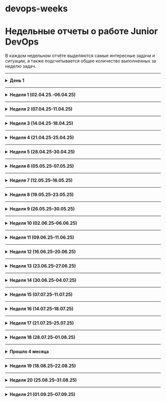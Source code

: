 # devops-weeks

# Недельные отчеты о работе Junior DevOps

В каждом недельном отчёте выделяются самые интересные задачи и ситуации, а также подсчитывается общее количество выполненных за неделю задач.

---

<details>
  <summary><b>День 1</b></summary>

---

1️⃣ _Вчера был мой первый день на новой работе_ 

_Утро началось не с кофе_, хотя я на это рассчитывал. После тренажёрки решил устроить себе второй завтрак: заварил кофе, взял самсу из Пятёрочки. Подготовился к _идеальному старту дня_, сел за комп минут за десять до начала рабочего времени. Тимлид скинул мне ссылку на онлайн-звонок. Но не успел я сделать и глотка, как _начался хаос_: кот с кошкой затеяли драку прямо на столе. В процессе они опрокинули кружку с кофе. Я замер в шоке. Кофе растекся по всему столу, мышка утонула, в голове паника: _Всё, конец, комп в ауте, а до звонка пять минут._

Собрался с духом, оценил ущерб. _К счастью, кружка стояла далеко от системника_, сетевой фильтр тоже уцелел. Пострадала только мышь. Быстро заменил её на запасную, наспех вытер кофе со стола, стены и пола. _Влетел в звонок в последние секунды._

На созвоне тимлид ввёл меня в курс дела. Рассказал, как будет проходить онбординг: первые дни — чтение базы знаний, получение доступов, настройка окружений. База знаний оказалась тем ещё хаосом, общую картину работы по ней не сложишь. На следующей неделе обещает подключить к простым задачам: работа с логами и что-то с Jenkins. Позже более сложные задачи, с учётом моих интересов и навыков.

_День, честно говоря, прошёл довольно скучно._ Пока приходится довольствоваться теорией.

</details>

---

<details>
  <summary><b>Неделя 1 (02.04.25.-06.04.25)</b></summary>

---

_Кол-во задач: 1_


Решил, что ежедневные отчеты будут отнимать слишком много сил, энергии и времени, поэтому будет еженедельный формат.  

Первая неделя оказалась короткой — всего три дня, — но уже можно сделать некоторые выводы.  

▫️**День 1** 

Он был максимально ознакомительным. В моем распоряжении был только созвон с тимлидом и база знаний — хаотичный набор заметок коллег по решению разных кейсов. Честно говоря, пока мало что стало ясно, но начало положено.  

▫️**День 2** 

Этот день оказался куда интереснее. Утром — созвон с тимлидом, но уже более долгий и содержательный. Мне показали некоторые аспекты работы и чуть подробнее рассказали про инфраструктуру. 

После обеда я получил первую задачу: убрать диски (sdb, sdc и т.д.) из LVM. С LVM я работал пару раз в прошлом — когда в центре занятости настраивал серверы на Linux под разные нужды. Вспомнив основы, принялся за дело. Весь день пытался удалить эти диски, но что-то не сходилось. В голове крутилась мысль, что с моими текущими доступами (только SSH до сервера) задачу не выполнить. К концу дня вроде бы получилось разобраться с одним сервером, но тут же всплыла новая проблема: логический том и файловая система показывали разные значения. 
И да, забыл упомянуть важный момент — эти разделы были смонтированы на /root. То есть раздел /root был на sda, sdb, sdc. 

▫️**День 3** 

Утро началось с попыток разобраться дальше. Накидал команды — и один сервер ушел в аут, пинг пропал. Подумал, что нужен доступ к гипервизору, чтобы проверить состояние машины. Оказалось, доступа к виртуализации у меня нет — этим занимается другой отдел. Попросил их пересоздать машину; благо, на ней была только ОС. 
На свежесозданной ВМ нужная файловая система уже была без LVM, sdb и sdc — как и требовалось. 

🤔 _Тут в голове начали зарождаться вопросы._
 
Тимлид спросил, как дела, ведь ВМ скоро нужно сдавать. Я предложил два варианта: 
 
1. Загрузить сервер в live-режиме, отмонтировать /root и внести изменения. Проблема — нет доступа к гипервизору, а значит, придется координироваться с другим отделом через сломанный телефон.  
2. Добавить временный диск, скопировать файловую систему, а затем удалить его.  

Тимлид похвалил: _Отличные варианты, но слишком трудоемкие._ И тут наступил момент, который меня одновременно удивил и озадачил. 

> Он спросил: А есть ли что-то проще? 
>
> Я задумался. 
>
> Попроси просто пересоздать эти ВМ — сказал он. 
>
> Я выдал что-то вроде: А что, так можно было? 
>
> Да, иногда не стоит усложнять там, где это не нужно — ответил он с улыбкой.

_Вот такая вышла неделя. Короткая, но насыщенная._

</details>

---

<details>
  <summary><b>Неделя 2 (07.04.25-11.04.25)</b></summary>

---

_Кол-во задач: 3_

Отработал первую полную неделю, продолжаю получать задачи, что несомненно радует.

▫️**Задача** 

Разобраться с ролью в Ansible, которая выполняет следующие задачи:

— создает пользователя;

— настраивает sudo-доступ;

— добавляет SSH-ключ;

— подключает пользователя к заданным группам;

— удаляет пользователя при необходимости.

Для теста я создал инфраструктуру на своём железе с помощью Vagrant. Развернул VM: ansible-controller и несколько клиентских с разными дистрибутивами Linux (Ubuntu, CentOS, Debian, Fedora) 
Это позволило проверить совместимость роли. Да и в будущем пригодится для различных задач.

Протестировал роль локально — playbook успешно выполнил все функции.

Затем перешел к корпоративному AWX. С ним работал впервые, но интерфейс оказался интуитивным. Провел тесты в бою: создал и удалил своего пользователя — все отработало корректно.

Итог. Роль рабочая и выполняет заявленные функции. Потенциальные проблемы могут быть связаны с некорректной настройкой инвентаря (например, ошибкой в host_vars) или состоянием целевых хостов (отсутствием пакетов, прав доступа.

▫️**Новые задачи**

Получил еще три задачи, но для их выполнения не хватает доступов. Запросил их и жду подтверждения. Ожидание доступов утомляет😨
Параллельно изучаю инфраструктуру, чтобы быть готовым к новым вызовам.

</details>

---

<details>
  <summary><b>Неделя 3 (14.04.25-18.04.25)</b></summary>

---

_Кол-во задач: 3_

👋Прошла третья неделя на новом месте работы, и я заметил, что меня вовлекают в выполнение задач более активно.

▫️**Задача 1**

Есть сайт в котором наблюдаются замедления в работе в разных разделах. Например, очень долго выполняются любые операции с документами. Долго загружаются вкладки внутри документа.
Случаются блокировки в БД, со слов разработчиков из-за тормозов. Возникает злополучная ошибка 500.

После обсуждения с коллегами мы пришли к выводу, что описание проблемы слишком общее, а явных ошибок в логах контейнера или конфигурации Nginx не обнаружено. Предположительно, проблема связана с кодом приложения или базой данных.

Для дальнейшего анализа я обратился к разработчикам, запросив обновленный статус, шаги воспроизведения проблемы и соответствующие логи.

▫️**Задача 2** 

Задача заключалась в развертывании сервиса в Docker и настройка маршрутизации в Nginx на продакшен-сервере.

Для подготовки я протестировал процесс в локальном окружении, чтобы минимизировать риски. Выполнение на боевом сервере прошло успешно, несмотря на определенное волнение. Все шаги, включая запуск контейнеров и настройка роутинга, были выполнены без ошибок.

▫️**Задача 3** 

Следующая задача заключалась в настройке мониторинга сервиса (из предыдущей задачи) в Zabbix. Требовалось создать шаблон, включающий элементы данных и триггеры для проверки доступности портов. 
Шаблон был успешно настроен, проверка портов работает корректно. Задача прошла без сложностей и была выполнена спокойно.

▫️**Задача 4**

Во внимании снова nginx. Один из разработчиков или тестеров выявил проблему при обновлении страницы nginx возвращал 404. 
Кейс оказался типовой, выполнил по инструкции поправив nginx.conf. 

Поскольку Nginx работал в Docker-контейнере (на базе Alpine Linux, где отсутствуют текстовые редакторы), я скопировал конфигурационный файл на локальный компьютер, внес необходимые изменения согласно документации и загрузил обновленный файл обратно в контейнер. Проблема была успешно устранена. Возможно, есть более удобный способ.

▫️**Задача 5 и 6**

Здесь было необходимо  обновить пакеты приложений на паре серверов. Просто подкидываешь файлики, выдаешь нужные права и меняешь версию в вебке.

◻️**Итог недели**

Стоит уточнить, что все описанные задачи выполнялись на разных серверах, что добавило разнообразия в работу.

На этой неделе большая часть времени ушла на задачи, связанные с Docker и Nginx — от развертывания сервисов до настройки конфигураций и устранения ошибок. 
Несмотря на интенсивность, неделя прошла увлекательно и без ощущения рутины. Если возникали вопросы или пробелы в знаниях, я разбивал задачи на части, выполнял их последовательно и при необходимости консультировался с коллегами. Такой подход позволил успешно справиться со всеми трудностями и укрепить уверенность в работе.

</details>

---

<details>
  <summary><b>Неделя 4 (21.04.25-25.04.25)</b></summary>

---

_Кол-во задач: 7_

👋Давно не было недельных отчетов, но задачи никуда не исчезали. Время наверстать упущенное.

▫️В этот раз не буду по номерам описывать каждую задачу, могу лишь обозначить, что было около 7 рутинных задач - выгрузка логов, обновление пакетов, создание учеток в БД.

▫️Но была **одна масштабная задача** 

1) Требовалось выгрузить файлы с хранилища и потом удалить их. 
_Эти пункты были сделаны достаточно быстро._

2) Далее, вместо этих удаленных файлов необходимо установить заглушку в виде pdf на портале. 
_И здесь начались проблемы._ Между файлами с хранилища и контентом на сайте нет каких-то связей, ссылок. 
_Где и что менять не понятно. Условно, заходишь по ssh на свой Яндекс.Диск удаляешь файлы, но не знаешь их названий, путей в веб-интерфейсе. Все это хранится в БД._

Выяснил, в какой из БД надо осуществить поиски.
Нашел таблицу, где находится контент, далее пошел по цепочке таблиц и нашел id-файлов с хранилища. 

_Выглядит это примерно так. Для себя писал шпаргалку:_

```sql
1. Исходные данные. Путь до архива на датасторе. 
В задаче был только подобный путь с файлами:
/Store/folder/doc/0007/80/70/56/06.rar

2. Имея только этот путь начинаю искать файлы в БД.
По полю dss_url ищем путь, как в датастроре в таблице storage. Далее смотрим r_object_id=0007dcu707 и запоминаем его. 
Таким образом мы узнаем к какому стораджу относятся наши файлы:
select * from storage;

3. Так как мы знаем необходимый путь документа 0007/80/70/56/06.rar выполняем:
select * from content where content_id='0007dcu707-80705606';
Видим object_id=29384cfb8, запоминаем.

4. Ищем документ в таблице document_content:
select * from ddt_document_content where dsc_content='29384cfb8';
Получаем id_document=f8b7594

5. Здесь можно глянуть doc_reg_number=321/3df/V1 для поиска по вебке
select * from ddt_document where id_document='f8b7594';
```
Выполнив данные манипуляции, мне удалось узнать из каких документов были удалены обозначенные файлы и где требуется установить заглушку вместо них.

Сейчас это выглядит как пара строк, но тогда мне это стоило достаточных усилий в поисках. Задача не типичная, да и опыт с SQL у меня слабенький.
Собственно я уже был установить заглушку, все данные у меня были на руках, но тут меня поторопили и установку заглушки доверили другому отделу. Данные из шпаргалки я им с радостью предоставил, дабы они не тратили время на поиски сложных связей файлы-документы.

_Такая выдалась неделя, стрессанул в то время, не скрываю._ 
_Казалось, что задача не выполнимая, бесконечный ребус, но решение было найдено._

</details>

---

<details>
  <summary><b>Неделя 5 (28.04.25-30.04.25)</b></summary>

---

_Кол-во задач: 4_

Завершающая неделя месяца и к тому же, _короткая — всего три рабочих дня._
Пост будет не совсем о работе, скорее о моём состоянии.

▫️**В понедельник**, сидя на остановке после спортзала, заметил, что начался насморк, а он бывает у меня довольно редко. Приехав домой, сел за работу и почувствовал сильную усталость, но не придал этому значения. Ночью спал ужасно, вероятно, была температура.

▫️**Во вторник** начал день не выспавшимся и уже с пониманием, что заболел, но старался держать рабочий темп. Вечером организм включил режим повышенная температура 39,5. Такой температуры у меня не было давно. Жаропонижающие не помогали, пришлось вызывать скорую. Фельдшер послушал лёгкие всё ок, посмотрел горло — красное назначил лечение и посоветовал обратиться к терапевту на следующий день.

▫️**В среду** я, конечно, к терапевту не пошёл. Начал работу через не могу, до обеда ещё как-то держался, но затем температура снова поднялась, и даже сидеть за ПК стало невозможно. Пришлось отпроситься на полдня без проблем отпустили.

▫️**Болеть всегда неприятно, а работать в болезни особенно.** Организм в такие моменты должен отдыхать. Постельный режим не привилегия, а необходимость. В моём случае неделя была короткой, и я решил превозмочь три дня. В итоге температура около 38 держалась ещё и в четверг с пятницей. Хорошо, что были праздники это спасло.

📄Если говорить о задачах в этот период, основная работа велась по задаче с SQL, о которой я уже упоминал в прошлом посте. Она растянулась на две недели, но логичнее было отразить её именно в отчёте за предыдущую.
Кроме того, были и типичные задачи вроде выгрузки логов.
Из интересного удалось посоздавать джобы в Jenkins. Это определённо новый для меня опыт: ранее я немного щупал только GitLab CI, так что было приятно познакомиться с новым инструментом.

</details>

---

<details>
  <summary><b>Неделя 6 (05.05.25-07.05.25)</b></summary>

---

_Кол-во задач: 5_

**И снова она, короткая неделя. Всего три рабочих дня.**

_После насыщенных недель в работе наступило небольшое затишье._
Из задач могу выделить одну — расчёт серверных ресурсов для заказчика на три года вперёд.

Интерес заключался в том, что вводные данные в Zabbix были только за один предыдущий год. Пришлось проявить гибкость, чтобы на основе этой неполной информации выстроить прогноз.

Ранее мне не доводилось заниматься расчётом серверных мощностей — мой фокус был в другой области: проектирование узлов связи, серверных помещений и систем видеонаблюдения. Поэтому данная задача стала для меня интересным и полезным новым опытом.

</details>

---

<details>
  <summary><b>Неделя 7 (12.05.25–16.05.25)</b></summary>

---

_Кол-во задач: 5_

_Неделя №7 — топор._ После дня рождения на выходных пора было врываться в полноценную рабочую рутину.

С запуском новой главной площадки появилась необходимость организовать мониторинг доступности REST-сервисов между площадками. К счастью, задачу доверили мне и делать это нужно было с помощью Zabbix.

▫️**Задача:**

Главная площадка должна проверять доступность всех дополнительных площадок (их ~15), делая REST-запросы и ожидая код 200.

Также каждая из дополнительных площадок должна проверять доступность главной.

▫️**Подводные камни:**

Так как запросы должны выполняться между удалёнными площадками, вариант с Web Scenario отпал — Zabbix-сервер (или proxy) не имеет прямого доступа ко всем узлам. Проверки нужно выполнять локально с самих хостов.

▫️**Решение:**

Использовал Zabbix Agent и задал кастомный параметр:

```bash
UserParameter=http.check[*],curl --connect-timeout 5 --max-time 10 -s -o /dev/null -w "%{http_code}" $1
```

Добавил **http.check** как элемент данных и затестил, работает стабильно и быстро.

Сначала всё сделал в лоб: создал шаблон, вручную наклепал 15 итемов — выглядело громоздко, но работало. Потом сел, подумал и переписал всё через LLD-дискавери и макросы. В итоге получилось красиво, масштабируемо и удобно поддерживать. Теперь можно добавлять площадки буквально в пару кликов.

▫️**Другие задачи**

Было еще пару задач по Zabbix - отслеживание переполнения очередей сообщений. Что-то из мелких задач - логи, шрифты, перезапуск служб.

▫️ _В этот период я впервые так глубоко погрузился в Zabbix и мне это понравилось._

</details>

---

<details>
  <summary><b>Неделя 8 (19.05.25–23.05.25)</b></summary>

---

_Кол-во задач: 14_

Продолжаю вести недельные отчеты — это помогает держать себя в тонусе и систематизировать информацию. 
В TickTick я прикрепляю ссылку на задачу и краткое описание, чтобы быстро возвращаться к нужным данным.

Эта неделя выдалась насыщенной: я выполнил рекордное для себя количество задач — 14 штук. Судя по их числу, задачи были мелкими, но разнообразными:

 — Анализ нагрузки серверов;

 — Работа с логами;

 — Траблшутинг сервисов;

 — Создание простых Job в Jenkins;

 — Настройка новых триггеров в Zabbix.

🤔Иногда попадаются задачи, которые требуют исследования, даже если их нельзя завершить в привычном смысле. Например, запросили статус изменения документа, но он был мигрирован из старой базы данных без сохранения состояния, а доступ к старым серверам отсутствует. Я выполнил задачу, потратив время на ее изучение, и на выяснение того, что она нереализуема из-за отсутствия данных. 
Это тоже результат — я задокументировал причину, что делает задачу выполненной в рамках возможного.

⌨️В целом, неделя прошла продуктивно, и я доволен результатами.

</details>

---

<details>
  <summary><b>Неделя 9 (26.05.25–30.05.25)</b></summary>

---

_Кол-во задач: 8_

На носу последняя майская неделя, что она принесла? Задач меньше, чем неделей ранее. 

🥰 _И тут я был приятно удивлен:_ после того как я раскидал кучу задач по Zabbix днями ранее, _ко мне обратился коллега за экспертным мнением._
Я помог ему сделать шаблоны и правила дискавери, чтобы не плодить айтемы вручную на десятке машин, а такое я находил на паре серверов.
_Он был рад — говорит, что сэкономил кучу времени._ 
💪 _Скорость, порядок, воспроизводимость мы приветствуем!_

▫️**Теперь к моим задачам:**

— Сделал новые монструозные графики в Zabbix с выводом кастомных метрик БД, вроде количества активных соединений и времени запросов. Повозился с настройками, но теперь инфа как на ладони сразу видно, где проблемы;

— Написал SQL-скрипт, который чистит старые записи в таблицах логов, раскидал в cron;

— Снова запросы статистики использования серверных ресурсов — проверял, где пора оптимизировать или расширяться. Нашел сервера, где можно сэкономить;

— Правил chrony на паре серверов покопался в логах, но синхронизация времени теперь в порядке, проблем с логами не будет.

⌨️ _Вроде снова ничего сверхестественного, но работа движется._

</details>

---

<details>
  <summary><b>Неделя 10 (02.06.25–06.06.25)</b></summary>

---

_Кол-во задач: 8_

Юбилейная десятая и достаточно душная неделя выдалась.

▫️**Задача**

Помимо центрального Zabbix, который мониторит все площадки заказчиков, у некоторых клиентов есть свои локальные экземпляры Zabbix. 

Задача началась с необходимости настроить Zabbix для одного заказчика. Основные сложности возникли на следующих этапах:

— **Миграция шаблонов:** Пришлось вручную переносить шаблоны, иногда с небольшими правками.

— **Проблема с JMX-метриками:** На некоторых серверах метрики собирались через JMX-интерфейс.
Проблема в том, что в Java-конфиге в hostname указан один IP-адрес хоста и он слушает только его. Однако на серверах было несколько сетевых интерфейсов, и каждый из Zabbix-серверов подключался к ним по разным IP-адресам.

▫️**Решение было найдено:** 

1. Так как и Zabbix-Server, и Zabbix-Proxy работают в Docker, я использовал Extra-hosts.

2. В конфиге Docker-конфиге для каждого Zabbix я прописал соответствие между нужным IP-адресом и DNS-именем (например - 10.0.0.1:app-server)

3. В настройках JMX-интерфейса в обоих Zabbix я указал DNS вместо IP. 

Это позволило унифицировать подключение к JMX, независимо от используемого сетевого интерфейса.

В итоге оба Zabbix заработали корректно, а JMX-метрики стали поступать стабильно, несмотря на наличие нескольких сетевых интерфейсов. 

▫️**Остальные задачи**

Здесь без явных новинок по типу задач:

— Починка сбора метрик Postgres и Pgbouncer;

— Анализ нагрузки по серверам;

— Снятие дампов Tomcat (jstack, jmap);

— Создание простых Job в Jenkins

</details>

---

<details>
  <summary><b>Неделя 11 (09.06.25–11.06.25)</b></summary>

---

_Кол-во задач: 4_

Короткая неделя, количество задач небольшое. 
Прошлые посты выглядят достаточно сухими с технической точки зрения, мне кажется пришло время это исправить.

🔘**Задача 1**

Разработчики выкатили новый метод для удаления неактивных пользователей из базы данных. 
Моя задача — создать джобу в Jenkins, которая будет запускать этот метод.

▫️**Шаг 1: Shell-скрипт**

На Jenkins создал .sh-скрипт, который вызывает нужный Java-метод - cleanupInactiveUsers

**job_template_cleaner.sh**

```bash
#!/bin/bash
export JOB_DIRECTORY=/app/system
$JOB_DIRECTORY/jobs/bin/job_runner.sh template_cleaner "cleanupInactiveUsers"
```

Этот скрипт передаёт управление универсальному раннеру.

▫️**Шаг 2: Универсальный раннер**
Раннер **job_runner.sh** принимает имя задания и метод Java-класса и выполняет ряд операций:

1. Проверка на дубли. Смотрит, не запущено ли уже такое задание, через .pid-файл.

2. Вызывает Java-приложение с параметрами (память, логи, настройки безопасности)

3. Логирование: Всё происходящее записывается в лог-файл.

4. Финал: Удаляет .pid, чтобы следующий запуск прошёл без проблем.

**job_runner.sh**

```bash
#!/bin/bash
export JOB_NAME=$1
export JOB_METHOD=$2
export JOB_PID=/tmp/$1.pid
export JOB_LOG=/app/system/jobs/log/$JOB_NAME.log

if [[ -z "$JOB_METHOD" ]]; then
    echo "Ошибка: укажи имя задания и метод!"
    exit 1
fi

if [[ -f $JOB_PID ]]; then
    echo "Задание $JOB_NAME уже запущено!"
    exit 1
fi

touch $JOB_PID

java -Xmx4g -Xms4g -jar /app/system/app.jar -q "EXECUTE $JOB_METHOD" 2>&1 | tee -a $JOB_LOG

rm -f $JOB_PID
```

▫️**Шаг 3: Jenkins UI — собираем всё вместе**

В Jenkins я создал параметризованный Freestyle Job. В нём запускается ещё один скрипт, который:

1. Проверяет, существует ли нужный .sh-скрипт.

2. Запускает его с таймаутом (например, 3600 секунд), чтобы задание не зависло навечно.

3. Проверяет код завершения и сообщает, всё ли ок.

Шаги сборки:

Выполнить команду shell

```bash
#!/bin/bash
JOB_HOME_PREFIX="/u01/app/system/jobs/bin"
JOB_SCRIPTNAME="${JOB_NAME}"
TIME_RUN=3600

echo "Пробуем запустить ${JOB_HOME_PREFIX}/${JOB_SCRIPTNAME}.sh"

if [[ ! -f ${JOB_HOME_PREFIX}/${JOB_SCRIPTNAME}.sh ]]; then
    echo "Скрипт ${JOB_NAME} не найден!"
    exit 1
fi

timeout $TIME_RUN ${JOB_HOME_PREFIX}/${JOB_SCRIPTNAME}.sh
ex_code=$?
echo "Код завершения: $ex_code"

if [[ $ex_code = "0" ]]; then
    echo "Задание выполнено!"
else
    echo "Таймаут или ошибка!"
fi

rm -f /tmp/${JOB_NAME}.pid
exit 0
```

🔘**Задача 2**

Второй задачей недели было ограничить доступ мобильного приложения к REST API. Нужно было разрешить доступ только к определённым эндпоинтам из списка, а на все остальные запросы отвечать строгим 403.

Мобильное приложение живёт в DMZ, а это значит, что оно может стучаться к API только через внутренний сервер. Проверять всё пришлось через curl. Главная загвоздка — для запросов нужен был сертификат, который пришлось поискать в недрах сервера и аккуратно подсунуть в curl.

```bash
Мобильное приложение
↓ HTTPS :70070
Nginx в DMZ 
↓
10.xxx.xxx.xxx:443
↓
Основной backend/балансер
```

▫️**Решение**

Данное ограничение реализовал через location в nginx

Пример **nginx.conf**

```bash
location ~ ^/razdel/employee/[^/]+$ {
    proxy_pass https://site$request_uri;
    include /usr/local/nginx/conf/conf.d/proxy_common.conf;
}

location / {
    return 403;
}
```

**Проверяем:**

```bash
curl -k \
  --cert /home/user/client_cert.pem \
  --key /home/user/client_cert.pem \
  https://10.xxx.xxx.xxx:70070/razdel/employee/
```

_Задача оказалась не такой уж тривиальной из-за DMZ и сертификатов, но в итоге всё заработало как надо._

◻️**Итог**

В данных задачах я не изобретал велосипед, по сути всё уже написано до нас, но при этом выполнена инженерная работа — интеграция, адаптация и автоматизация.

</details>

---

<details>
  <summary><b>Неделя 12 (16.06.25–20.06.25)</b></summary>

---

_Кол-во задач: 7_

Знаете ли вы, что успех _Prod_ зависит от подготовительных сред? 
На этой неделе я в основном работал над _Dev_ и _Stage_.

🔘**Задача 1**

На одной из Dev площадок возникла неприятная ситуация: процессы сборки в Jenkins остановились из-за нехватки места на диске.

▫️**Что произошло?**

Проведя быстрый анализ, я выяснил, что диск забит артефактами сборок — отчетами в формате HTML и PNG, которые накапливались со временем. Вот что я обнаружил:

```bash
11G — /jenkins/workspace/SpeedTestFirstGroup/build/reports/tests
8.5G — /jenkins/workspace/criticalTimeTest/build/reports/tests
6.2G — /jenkins/workspace/SpeedTestSecondGroup/build/reports/tests
708M — /jenkins/workspace/MultyThreadSmoke/build/reports/tests
```

▫️**Решение**

1. Очистил эти директории и также удалил артефакты от старых джоб, которые уже давно не используются.

2. Чтобы проблема не повторилась, для всех джобов включил опцию в Jenkins:
Среда сборки → Delete workspace before build starts

🔘**Задача 2**

На другой Dev-площадке снова беда: Jenkins упал из-за нехватки места. Но на этот раз виноваты не артефакты сборок, а контент приложения, который хранится прямо там. 
И вот тут начинается самое интересное — дело не столько в технической стороне, сколько в организационных и коммуникативных нюансах.

▫️**Суть задачи**

Освободить место на Dev-площадке, чтобы джобы в Jenkins снова заработали. 
Проблема в том, что контент занимает 300GB. 

Согласитесь, удалять такой объем данных, хоть и в Dev-среде без веской причины — рискованно. Этот контент может быть важен, например, для тестов или других процессов. Как бы вы подошли к решению?

Чтобы решить проблему с 300GB контента, я предложил удалить его, ориентируясь на метки заливки плагинов — они могли бы указывать на актуальность данных в Dev-среде. Тимлид одобрил этот подход, и около 14:00 я оставил комментарий для разработчиков к задаче с данным предложением и собственно забыл об этой задаче.

Но в 19:00 рабочий чат взорвался: разработчики негодуют — джобы в Jenkins не работают, места все еще нет, а у них через 10 минут важная сборка! 

О грядущих сборках в задаче не было ни слова и на мой комментарий они также забили. И кто-то другой кто работает пару лет, знает как нужно и все делает красиво.

Первая мысль: Вот же я накосячил! Но тимлид меня успокоил, сказав, что я все сделал правильно, а разработчики сами виноваты так как не следили за статусом задачи и моими комментариями.

В итоге выяснилось, что контент действительно был не нужен. 

Я запустил команду: 

```bash
sudo find /io3/storage -type f -mtime +30 -delete
```

▫️**Вывод**

Разработчики надеялись на опыт человека, который в этих в процессах уже пару лет, тогда как я человек новый, не знаю контекста и не могу знать все детали. 

_Условия задачи необходимо ставить более конкретные и читаемые для всех._

</details>

---

<details>
  <summary><b>Неделя 13 (23.06.25–27.06.25)</b></summary>

---

_Кол-во задач: 6_

Наконец мы приблизились к прошлой неделе. Как обычно разберем задачи.

🔘**Задача 1**

Необходимо написать джобу в Jenkins, которая снимает Java Dump (jstack+jmap) 3 раза с интервалом в 20 секунд, а также скачивает логи Tomcat (catalina, ebox) и выкладывает архив с этими файлами на выделенный сервер.

▫️**Реализация**

1. **Настройка Nginx**
Для предоставления доступа к архивам дампов настроил блок location в Nginx на сервере.

2. **Jenkins-джоба**
Основной код джобы (прикрепил в комментариях)

▫️**Что реализовано**

 — При запуске джобы удаляются все старые архивы из директории на super-server.

 — Собираются Java-дампы (jstack, jmap) для каждого инстанса Tomcat на указанных серверах.

 — Копируются логи Tomcat: catalina, localhost_access, ebox.

 — Все файлы архивируются в .tar.gz и загружаются на super-server.

 — Ссылка на архив выводится в консоль Jenkins: http://super-server/java_dump/<имя_архива>

🔘**Задача 2**

Настроить мониторинг срока действия SSL-сертификатов OpenVPN через Zabbix.

▫️**Решение**

Написал простой bash-скрипт (прикрепил в комментариях), который:

1. Определяет пути к сертификатам, директории Zabbix-агента, включая папки с конфигами и внешними скриптами.

2. Устанавливает необходимые права на директорию с сертификатами, чтобы агент мог их читать.

3. Создаёт внешний скрипт, который находит самый свежий сертификат, считывает дату его окончания и вычисляет, сколько дней осталось.

4. Добавляет конфигурационный файл Zabbix-агента с нужным ключом UserParameter.

5. Перезапускает агент для применения изменений.

**Итог недели**

Неделя выдалась насыщенной и, что особенно радует, созидательной с интересными задачами. К тому же на этой неделе впервые дежурил и участвовал в работах по обновлению, но об этом чуть позже.

</details>

---

<details>
  <summary><b>Неделя 14 (30.06.25–04.07.25)</b></summary>

---

_Кол-во задач: 6_

Поймал перерыв в рабочих отчётах — пора возвращаться в строй.

Неделя выдалась без особых поводов для гордости. В основном дежурные задачи: траблшутинг, просмотр логов, создание джоб, работа с мониторингом. Всё по стандарту.

Возможно, дело в том, что теперь меня включили в расписание как инженера, который реагирует на аварии — 3 часа в день, с 11:00 до 14:00. 
Если на площадках случается что-то серьёзное — я тот, кто разбирается в сути и устраняет проблему. Дежурный техподдержки в это время лишь подсвечивает аварии и переадресует их мне.

💥Нагрузка стала более рваной и адреналина прибавилось. Работаем.

</details>

---

<details>
  <summary><b>Неделя 15 (07.07.25–11.07.25)</b></summary>

---

_Кол-во задач: 4_

☕️**Одна из самых чиловых недель.** _Прямо та самая DevOps-байка, где ты работаешь пару часов в день, пишешь пару ямликов — и мир крутится дальше._

Основной объём задач был на автопилоте: немного поддержки, немного инфраструктурной рутины, пара фиксов, всё спокойно.
Системы работали стабильно, инциденты почти не беспокоили. 
Даже мониторинг не ругался громко — редкость.

Иногда такие недели нужны, чтобы выдохнуть, пересмотреть лист задач и чуть глубже подумать о будущем пайплайна. 
😊_Или просто попить кофе без ощущения, что что-то где-то уже горит._

</details>

---

<details>
  <summary><b>Неделя 16 (14.07.25–18.07.25)</b></summary>

---

_Кол-во задач: 7_

Неделя получилась примечательной — не столько по технике, сколько по взаимодействию. _Впервые по-настоящему прочувствовал, что значит тесно работать с разработкой._

Прилетела задача: установить **LibreOffice**. Условие — например вызов **soffice --version** был ответ. Всё. Никаких требований к окружению, контексту использования или сценариям запуска.

🔫 _Обожаю такие постановки задач (нет)_

Глянул список зависимостей для нативной установки на хост — внушительный. Решил не загрязнять систему и собрать всё в Docker Swarm. 
Чтобы выполнить условие по доступности soffice в $PATH, сделал обёртку:

**/usr/local/bin/soffice**

```bash
#!/bin/bash

CONTAINER_ID=$(sudo docker ps --filter "name=libreoffice_libreoffice" --format "{{.ID}}" | head -n 1)

if [ -z "$CONTAINER_ID" ]; then
  echo "Контейнер LibreOffice не найден"
  exit 1
fi

sudo docker exec "$CONTAINER_ID" /opt/libreoffice25.2/program/soffice "$@"
```

Добавил комментарий в задаче:

✅Вызов **soffice --version** работает

😱На следующий день — внезапный созвон. Редкость. Подключаются руководитель проекта и разработчик. Возникают сомнения: А будет ли работать LibreOffice в Docker для нужд проекта? Оказалось, всё, что нужно — это функционал конвертации файлов.

⌨️Демонстрирую всё в прямом эфире. Прогоняем конвертацию — работает. 
В итоге моё контейнерное решение одобряют.

Далее вместе с разработчиком начинаем тестировать: он вносит правки в свой код, я немного дорабатываю окружение. Работаем в связке — без лишней бюрократии, быстро выходим на рабочий результат.

**Суть задачи проясняется окончательно:**

🗂пользователь загружает, например, **.docx** в систему электронного архива

📄для реализации предпросмотра документ автоматически конвертируется в **.pdf**

_Но чуть позже, в процессе обсуждения, всплыла альтернатива — **Gotenberg**._

Это специализированный контейнерный сервис с **REST API**, который заточен именно под задачи конвертации документов.

Я подготовил окружение, поднял **Gotenberg**, настроил доступы — всё заработало довольно гладко.

</details>

---

<details>
  <summary><b>Неделя 17 (21.07.25–25.07.25)</b></summary>

---

_Кол-во задач: 7_

⌨️**И снова в бой.**

Помните Jenkins Job для снятия Java dump и логов Tomcat, о которой я писал на 13-й неделе?
Так вот, она наконец-то дошла до разработчиков. Но тут вскрылась реальность: кто-то не знает IP серверов, а кто-то вообще не очень хочет их знать.

В итоге начал перерабатывать логику пайплайна. Основные изменения:

🔹Добавил площадки со списками сервером с возможностью выбора

🔹Разделил по окружениям: dev/stage и prod

Всё из-за архитектурных различий:

– на dev/stage Tomcat работает в Docker,

– на prod — нативная установка на хосте.

Если держать всё это в одной джобе — получается огромное полотно условной логики, которое тяжело сопровождать и читать. Поэтому я решил разделить пайплайны: меньше кода в каждом, больше прозрачности, проще дебажить.

😗Иногда лучше сделать две простые джобы, чем одну умную, которую потом никто не сможет понять (включая тебя через месяц)

</details>

---

<details>
  <summary><b>Неделя 18 (28.07.25–01.08.25)</b></summary>

---

_Кол-во задач: 7_

🔔Вот мы и добрались до текущих дней. Здесь сил и мотивации осталось уже не много. _Чувствовалась усталость, задачи уже не радовали._

Здесь из интересного, разрабы в пятницу выкатили новый сервис, который загадочно назывался 👀**II-Instrument**. Развернул его в Докере, но пощупать его особо не успел. 

💪 _Как любит говорить мой друг-разраб — в 19ч закрыл крышку, всем спасибо. Переработок и так хватает._

🕺_Собственно так и завершилась последняя неделя перед отпуском, можно выдохнуть._

</details>

---

<details>
  <summary><b>Прошло 4 месяца</b></summary>

---

⌨️ **Вчера был последний день перед отпуском.** 

**4 рабочих месяца пролетели незаметно.**

Новое место работы - это всегда смесь азарта и легкого хаоса.

Пока ты ещё не погрузился в архитектуру и системы, каждый день как мини-квест. В голове крутится:

– Как зайти в эту систему?

– Как что-нибудь не сломать?

– Как проходит сборка?

Чуть позже начинаешь вникать в продукт: какие сервисы за что отвечают, где базы, кто кого вызывает и где прячутся тонкие места. Иногда даже находишь что-то, что вроде как должно работать, но все привыкли обходить.

В итоге это отличное время, когда ты можешь посмотреть на инфраструктуру свежим взглядом, задать глупые вопросы, которые могут вскрыть реальные проблемы. Главное не стесняться, записывать и не пытаться всё сразу автоматизировать. 

_Всё придёт._

</details>

---

<details>
  <summary><b>Неделя 19 (18.08.25–22.08.25)</b></summary>

---

_Кол-во задач: 8_

Вернулся к работе после двух недель отпуска. Задачи были в целом простые, но по количеству вполне достойно - восемь штук. Перейдем к ним.

🔘**Задача 1**

Первая задача была немного странная. В задачу скопировано название угрозы и путь до плохого файла из админки Касперского. 
Данных - IP, DNS: какой это сервер нет, предположить можно только по типу сервера.
Проверил по возможным путям, доступ к этим серверам есть только у заказчика - закрыл.

🔘**Задача 2**

Восстановление таблиц во временную БД - стандартная рутина.

🔘**Задача 3**

Нужно было добавить новую площадку в матрицу сборки Jenkins. Раньше с этим не сталкивался, поэтому сначала посмотрел, как настроены остальные, уточнил у разработчиков нужные параметры и всё завелось.

🔘**Задача 4**

Добавил новую площадку в Zabbix.

🔘**Задача 5**

Самое интересное на этой неделе. Есть веб-сервер, соответственно у него есть SSL-сертификат. Требовалось сделать в Zabbix проверку срока действия сертификата. Казалось бы в чем интерес? Нет доступа по ssh до данного сервера.

**Я сделал такое решение:**
- взял Zabbix-агента, который работает на Zabbix-сервере;

- написал скрипт с использованием openssl client, чтобы получать дату истечения сертификата с конвертации даты в количество оставшихся дней;

- прописал userparameters.conf и настроил новый элемент данных в Zabbix-агенте,

- добавил триггеры.

🔘**Задача 6**

Разработчики написали, что упала джоба индексации в Jenkins. 
Смотрю лог там прямо указано: job already started, и сразу Finish. То есть новая задача запускается, но тут же падает, потому что видит уже запущенный процесс.
Проверяю и действительно, в /tmp остался подвисший .pid-файл от предыдущего запуска. Удалил его джоба снова заработала.

🔘**Задача 7**

Создал пару новых джоб в Jenkins. Ничего интересного.

**🔘Задача 8**

Задача оказалась с загадкой. Разработчик пишет: на сервер1 нужно добавить сертификат от сервера2. 
В комментарии от тестировщика упоминается уже сервер3.

Сравниваю сертификаты:
- у серверов 1 и 2 они одинаковые,
- у сервера3 другой.

Пишу уточнение отвечают, что всё верно, нужен именно с сервера3. 
Ну ладно. Но тут нюанс: на сервере3 сертификат строго именной (привязан к DNS), значит на других серверах он просто так не заработает. В этот момент задача выглядела максимально запутанной.

К счастью, мне подсказали, что сертификат надо добавить не в nginx, а в Java. Раньше с таким не сталкивался, и усложняло ситуацию то, что Java крутится в контейнере.

**Решение:**

- пробросил директорию с сертификатами из контейнера на хост,

- добавил на сервер1 сертификат от сервера3 (а не от сервера2, как было написано в задаче)

В итоге всё заработало: сервер1 стал видеть валидный сертификат, данные начали корректно отображаться и скачиваться.

📝Эта неделя получилась довольно типовой по задачам, но я решил расписать её подробнее. Хотелось показать, что даже за простыми формулировками задач часто скрываются подводные камни. И именно умение находить решения в таких ситуациях и есть работа инженера.

</details>

---

<details>
  <summary><b>Неделя 20 (25.08.25–31.08.25)</b></summary>

---

_Кол-во задач: 6_

🔔Юбилейная неделя - двадцатая на текущем месте работы. На этот раз без крупных историй, в основном мелкие задачи и рутина. Но одна задача всё же выделилась.

🔘**Задача**

Тестировщик поймал баг на dev-площадке: при выгрузке страницы в Excel сервис export.war падал с ошибкой. В errorTrace всё выглядело просто:
Cannot connect url http://192.168.55.48/doc/content/version/list
 
Проверяю сервис export.war напрямую - всё ок, статус 200. Значит, проблема где-то в связке. В админке для экспорта указан URL. Пробую сменить http на https, ошибка 500 остаётся.

Вспоминаю похожую историю с предпросмотром документов: тогда спасло обновление сертификата. Проверяю, сертификат в nginx действительно истёк. Обновляю и в nginx, и в JDK, но чуда не происходит.

Начинаю сравнивать с другими dev-площадками. Текущая доступна, как по IP, так и по DNS. И нахожу особенность: на других площадках вся логика в nginx ходит по IP, а на этой по DNS, соответственно, запросы внутренние по IP не работают. Меняю URL в админке на https://super-company.ru и сервис экспорта оживает.

☀️Вывод: экспорт здесь не работал уже давно, а тестировщик просто первым заметил. Как такое могло произойти? Либо кто-то когда-то поменял логику в nginx, но забыл поправить настройки в админке. Моя же роль - раскопать и довести историю до конца.

</details>

---

<details>
  <summary><b>Неделя 21 (01.09.25–07.09.25)</b></summary>

---

_Кол-во задач: 12_

Данную неделю можно отметить и как начало осени, и как самую изматывающую. Задачи типовые, количество около 10 штук. Но одна мне запомнится надолго.

🔘**Задача**

Пишет руководитель: ссылка на задачу и вопрос: можешь сделать бэкапы? Открываю задачу, смотрю условия от разработчика:

Подготовка базового бэкапа: необходимо сделать бэкап с прода и очистить несколько таблиц (список из 14 таблиц)

Уточняю у руководителя: нужно бэкапить в файлы .sql? 
Получаю утвердительный ответ. 

Я логично думаю: дали список из 14 таблиц - значит, бекаплю эти таблицы. Полагаю, что момент про зачистку таблиц сделают сами разработчики. У нас часто задачи описаны комплексно, и пункты могут быть распределены между командами.

Делаю свою часть: дамплю каждую таблицу в отдельный .sql-файл и прикрепляю их к задаче. Время около обеда.

Рабочий день вроде закончился, но около 20:00 мне пишет автор задачи: 
На связи? И сразу вопрос: что за .sql-скрипты? 
Я мог бы не отвечать, но был дежурным по авариям в этот день, поэтому продолжил диалог, все равно сидел за ПК.

Дальше начинается объяснение задачи, которое я не получил изначально: нужно взять голый бекап, удалить из него записи в указанных таблицах. Клещами вытягиваю итоговое условие задачи:

1. Сделать полный бэкап БД прода.

2. Удалить из него записи в указанных таблицах.

3. Развернуть эту БД на дев-площадке.

Я спрашиваю его прямым текстом: Как я мог это понять, если я не в курсе всего контекста? 
Получаю гениальный ответ: Я думал, что будет делать сотрудникнейм, я его уже несколько раз просил.

Потом начинается давление - ему нужен срок: сколько это займёт по времени? Надо дать ответ заказчику, когда они смогут провести показ. 

У меня начинает пригорать: почему я должен сейчас мотивировать сроки для заказчика, если изначально не было нормального ТЗ?

Провозился с этим примерно до 2:00 ночи. Сначала сказывался слабый опыт общения с БД, потом уходило время на разбор ошибок при импорте, но оказалось, что это не мои косяки, а следствие старых, неактуальных связей/отношений в данных (кто-то не почистил) Ну и само перемещение данных тоже заняло время.

🤔**Вывод**

Моя основная ошибка в том, что я запросил уточнения у руководителя, который прислал мне задачу, а не у её автора. По этим уточнениям и условиям я выполнил задачу и прикрепил ответ.

Реакция автора на это уже после рабочего дня его косяк, как и ужасное ТЗ. Что я мог сделать? Наверное стоило пойти и долбить его в переписку, но всего этого можно было бы избежать, если бы он просто сразу правильно сформулировал задачу.

Уточнять детали хорошо, но ответственность за ясность условий ТЗ лежит на том, кто ставит задачу. В противном случае исполнитель вынужден тратить время на угадайку вместо реальной работы. 

</details>